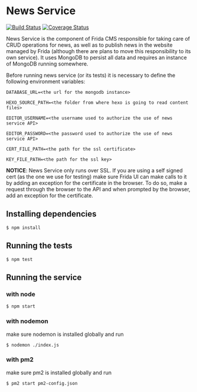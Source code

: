 News Service
============

[![Build Status](https://snap-ci.com/brasil-de-fato/news-service/branch/master/build_image)](https://snap-ci.com/brasil-de-fato/news-service/branch/master)
[![Coverage Status](https://coveralls.io/repos/brasil-de-fato/news-service/badge.svg?branch=master)](https://coveralls.io/r/brasil-de-fato/news-service?branch=master)

News Service is the component of Frida CMS responsible for taking care of CRUD operations for news, as well as to publish news in the website managed by Frida (although there are plans to move this responsibility to its own service). It uses MongoDB to persist all data and requires an instance of MongoDB running somewhere.

Before running news service (or its tests) it is necessary to define the following environment variables:

```
DATABASE_URL=<the url for the mongodb instance>

HEXO_SOURCE_PATH=<the folder from where hexo is going to read content files>

EDITOR_USERNAME=<the username used to authorize the use of news service API>

EDITOR_PASSWORD=<the password used to authorize the use of news service API>

CERT_FILE_PATH=<the path for the ssl certificate>

KEY_FILE_PATH=<the path for the ssl key>
```

**NOTICE**: News Service only runs over SSL. If you are using a self signed cert (as the one we use for testing) make sure Frida UI can make calls to it by adding an exception for the certificate in the browser. To do so, make a request through the browser to the API and when prompted by the browser, add an exception for the certificate.

## Installing dependencies


```
$ npm install
```

## Running the tests

```
$ npm test
```

## Running the service

### with node
```
$ npm start
```
### with nodemon
make sure nodemon is installed globally and run

```
$ nodemon ./index.js
```
### with pm2
make sure pm2 is installed globally and run

```
$ pm2 start pm2-config.json
```
